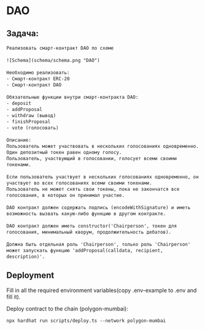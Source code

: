 # DAO

## Задача:
    Реализовать смарт-контракт DAO по схеме

    ![Schema](schema/schema.png "DAO")

    Необходимо реализовать:
    - Смарт-контракт ERC-20
    - Смарт-контракт DAO

    Обязательные функции внутри смарт-контракта DAO:
    - deposit
    - addProposal
    - withdraw (вывод)
    - finishProposal
    - vote (голосовать)

    Описание:
    Пользователь может участвовать в нескольких голосованиях одновременно.
    Один депозитный токен равен одному голосу.
    Пользователь, участвующий в голосовании, голосует всеми своими токенами.

    Если пользователь участвует в нескольких голосованиях одновременно, он участвует во всех голосованиях всеми своими токенами.
    Пользователь не может снять свои токены, пока не закончатся все голосования, в которых он принимал участие.

    DAO контракт должен содержать подпись (encodeWithSignature) и иметь возможность вызвать какую-либо функцию в другом контракте.

    DAO контракт должен иметь constructor('Chairperson', токен для голосования, минимальный кворум, продолжительность дебатов).

    Должна быть отдельная роль 'Chairperson', только роль 'Chairperson' может запускать функцию 'addProposal(calldata, recipient, description)'.

## Deployment

Fill in all the required environment variables(copy .env-example to .env and fill it). 

Deploy contract to the chain (polygon-mumbai):
```shell
npx hardhat run scripts/deploy.ts --network polygon-mumbai
```
